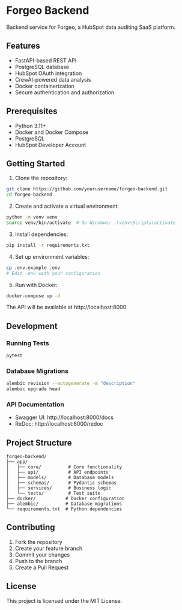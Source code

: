 # Forgeo Backend

Backend service for Forgeo, a HubSpot data auditing SaaS platform.

## Features

- FastAPI-based REST API
- PostgreSQL database
- HubSpot OAuth integration
- CrewAI-powered data analysis
- Docker containerization
- Secure authentication and authorization

## Prerequisites

- Python 3.11+
- Docker and Docker Compose
- PostgreSQL
- HubSpot Developer Account

## Getting Started

1. Clone the repository:
```bash
git clone https://github.com/yourusername/forgeo-backend.git
cd forgeo-backend
```

2. Create and activate a virtual environment:
```bash
python -m venv venv
source venv/bin/activate  # On Windows: .\venv\Scripts\activate
```

3. Install dependencies:
```bash
pip install -r requirements.txt
```

4. Set up environment variables:
```bash
cp .env.example .env
# Edit .env with your configuration
```

5. Run with Docker:
```bash
docker-compose up -d
```

The API will be available at http://localhost:8000

## Development

### Running Tests
```bash
pytest
```

### Database Migrations
```bash
alembic revision --autogenerate -m "description"
alembic upgrade head
```

### API Documentation
- Swagger UI: http://localhost:8000/docs
- ReDoc: http://localhost:8000/redoc

## Project Structure

```
forgeo-backend/
├── app/
│   ├── core/          # Core functionality
│   ├── api/           # API endpoints
│   ├── models/        # Database models
│   ├── schemas/       # Pydantic schemas
│   ├── services/      # Business logic
│   └── tests/         # Test suite
├── docker/           # Docker configuration
├── alembic/          # Database migrations
└── requirements.txt  # Python dependencies
```

## Contributing

1. Fork the repository
2. Create your feature branch
3. Commit your changes
4. Push to the branch
5. Create a Pull Request

## License

This project is licensed under the MIT License. 